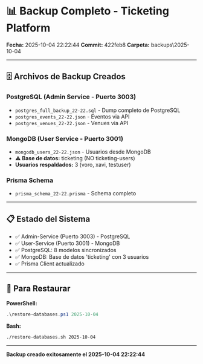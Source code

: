 # 📊 Backup Completo - Ticketing Platform

**Fecha:** 2025-10-04 22:22:44
**Commit:** 422feb8
**Carpeta:** backups\2025-10-04

---

## 🗄️ Archivos de Backup Creados

### PostgreSQL (Admin Service - Puerto 3003)
- `postgres_full_backup_22-22.sql` - Dump completo de PostgreSQL
- `postgres_events_22-22.json` - Eventos via API
- `postgres_venues_22-22.json` - Venues via API

### MongoDB (User Service - Puerto 3001)
- `mongodb_users_22-22.json` - Usuarios desde MongoDB
- **⚠️ Base de datos:** ticketing (NO ticketing-users)
- **Usuarios respaldados:** 3 (voro, xavi, testuser)

### Prisma Schema
- `prisma_schema_22-22.prisma` - Schema completo

---

## 📋 Estado del Sistema

- ✅ Admin-Service (Puerto 3003) - PostgreSQL
- ✅ User-Service (Puerto 3001) - MongoDB
- ✅ PostgreSQL: 8 modelos sincronizados
- ✅ MongoDB: Base de datos 'ticketing' con 3 usuarios
- ✅ Prisma Client actualizado

---

## 🔧 Para Restaurar

**PowerShell:**
```powershell
.\restore-databases.ps1 2025-10-04
```

**Bash:**
```bash
./restore-databases.sh 2025-10-04
```

---

**Backup creado exitosamente el 2025-10-04 22:22:44**
